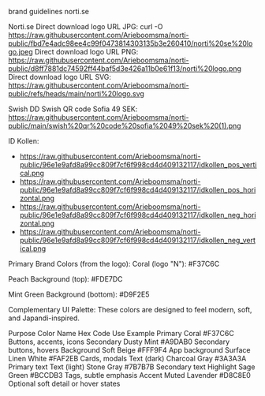 brand guidelines norti.se

Norti.se
Direct download logo URL JPG: curl -O https://raw.githubusercontent.com/Arieboomsma/norti-public/fbd7e4adc98ee4c99f0473814303135b3e260410/norti%20se%20logo.jpeg
Direct download logo URL PNG: https://raw.githubusercontent.com/Arieboomsma/norti-public/d8ff7881dc74592ff44baf5d3e426a11b0e61f13/norti%20logo.png
Direct download logo URL SVG: https://raw.githubusercontent.com/Arieboomsma/norti-public/refs/heads/main/norti%20logo.svg

Swish
DD Swish QR code Sofia 49 SEK: https://raw.githubusercontent.com/Arieboomsma/norti-public/main/swish%20qr%20code%20sofia%2049%20sek%20(1).png 

ID Kollen: 
- https://raw.githubusercontent.com/Arieboomsma/norti-public/96e1e9afd8a99cc809f7cf6f998cd4d409132117/idkollen_pos_vertical.png
- https://raw.githubusercontent.com/Arieboomsma/norti-public/96e1e9afd8a99cc809f7cf6f998cd4d409132117/idkollen_pos_horizontal.png
- https://raw.githubusercontent.com/Arieboomsma/norti-public/96e1e9afd8a99cc809f7cf6f998cd4d409132117/idkollen_neg_horizontal.png 
- https://raw.githubusercontent.com/Arieboomsma/norti-public/96e1e9afd8a99cc809f7cf6f998cd4d409132117/idkollen_neg_vertical.png


Primary Brand Colors (from the logo):
Coral (logo "N"): #F37C6C

Peach Background (top): #FDE7DC

Mint Green Background (bottom): #D9F2E5

Complementary UI Palette:
These colors are designed to feel modern, soft, and Japandi-inspired.

Purpose	Color Name	Hex Code	Use Example
Primary	Coral	#F37C6C	Buttons, accents, icons
Secondary	Dusty Mint	#A9DAB0	Secondary buttons, hovers
Background	Soft Beige	#FFF9F4	App background
Surface	Linen White	#FAF2EB	Cards, modals
Text (dark)	Charcoal Gray	#3A3A3A	Primary text
Text (light)	Stone Gray	#7B7B7B	Secondary text
Highlight	Sage Green	#BCCDB3	Tags, subtle emphasis
Accent	Muted Lavender	#D8C8E0	Optional soft detail or hover states
